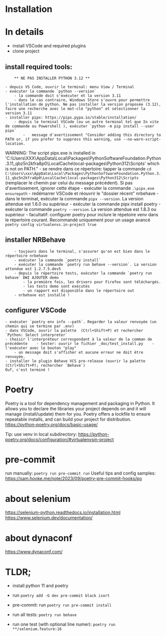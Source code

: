 # Installation

# In details
- install VSCode and required plugins
- clone project

## install required tools:

        ** NE PAS INSTALLER PYTHON 3.12 **

    - depuis VS Code, ouvrir le terminal: menu View / Terminal
    - exécuter la commande `python --version`
        - la commande doit s'exécuter et la version 3.11
        - dans le cas contraire, Windows Store s'ouvre pour permettre l'installation de python. Ne pas installer la version proposée (3.12), faire une recherche avec le mot-clé "python" et sélectionner la version 3.11
    - installer pipx: https://pipx.pypa.io/stable/installation/
        - depuis le terminal VSCode (ou un autre terminal tel que In vite de commande ou Powershell ), exécuter `python -m pip install --user pipx`
            -   message d'avertissement "Consider adding this directory to PATH or, if you prefer to suppress this warning, use --no-warn-script-location.
  WARNING: The script pipx.exe is installed in 'C:\Users\XXX\AppData\Local\Packages\PythonSoftwareFoundation.Python.3.11_qbz5n2kfra8p0\LocalCache\local-packages\Python312\Scripts' which is not on PATH."
        - se rendre dans ce répertoire: tapper la commande `cd C:\Users\xxx\AppData\Local\Packages\PythonSoftwareFoundation.Python.3.11_qbz5n2kfra8p0\LocalCache\local-packages\Python312\Scripts` (remplacer le chemin par celui du message précédent). Si pas d'avertissement, ignorer cette étape
        - exécuter la commande `.\pipx.exe ensurepath`
        - redémarrer VSCode et réouvrir le "dossier récent" nrbehave
        - dans le terminat, exécuter la commande `pipx --version`. La version attendue est 1.6.0 ou supérieur
        - exécuter la commande pipx install poetry
        - exécuter la commande `poetry --version`. La version attendue est 1.8.3 ou supérieur
        - facultatif: configurer poetry pour inclure le répetoire venv dans le répertoire courant. Recommandé uniquement pour un usage avancé
        `poetry config virtualenvs.in-project true`



## installer NRBehave
        - toujours dans le terminal, s'assurer qu'on est bien dans le répertoire nrbehave
        - exécuter la commande `poetry install`
        - exécuter la commande `poetry run behave --version`. La version attendue est 1.2.7.5.dev5
        - depuis le répertoire tests, exécuter la commande `poetry run behave` DWI AJOUTER demo
            - la première fois, les drivers pour Firefox sont téléchargés.
            - les tests demo sont exécutés
            - un rapport est disponible dans le répertoire out
        - nrbehave est installé !

## configurer VSCode
    - exécuter `poetry env info --path`. Regarder la valeur renvoyée (un chemin qui se termine par .env)
    - dans VSCode, ouvrir la palette  (Ctrl+Shift+P) et rechercher `Python: Select interpreter`
    - choisir l'interpréteur correspondant à la valeur de la comman de précédente    - tester: ouvrir le fichier _doc/test_install.py    - l'exécuter avec le bouton "play"
        - un message doit s'afficher et aucune erreur ne doit être renvoyée.
    - installer le plugin Behave VCS pre-release (ouvrir la palette  (Ctrl+Shift+P); rechercher `Behave`)
    Ouf, c'est terminé !

# Poetry

Poetry is a tool for dependency management and packaging in Python. It allows you to declare the libraries your project
depends on and it will manage (install/update) them for you. Poetry offers a lockfile to ensure repeatable installs, and
can build your project for distribution.
https://python-poetry.org/docs/basic-usage/

Tip: use venv in local subdirectory: https://python-poetry.org/docs/configuration/#virtualenvsin-project

# pre-commit
run manually: `poetry run pre-commit run`
Useful tips and config samples: https://sam.hooke.me/note/2023/09/poetry-pre-commit-hooks/po

# about selenium
https://selenium-python.readthedocs.io/installation.html
https://www.selenium.dev/documentation/
# about dynaconf
https://www.dynaconf.com/


# TLDR;
- install python 11 and poetry
- run `poetry add -G dev pre-commit black isort`
- pre-commit: run `poetry run pre-commit install`

- run all tests: `poetry run behave`
- run one test (with optional line numer): `poetry run **/selenium.feature:16`

